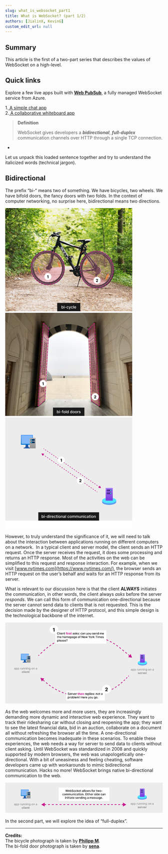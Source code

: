 ```yaml
---
slug: what_is_websocket_part1
title: What is WebSocket? (part 1/2)
authors: [JialinX, KevinG]
custom_edit_url: null
---
```


## **Summary**  
This article is the first of a two-part series that describes the values of WebSocket on a high-level.

## **Quick links**
Explore a few live apps built with __[Web PubSub](https://learn.microsoft.com/en-us/azure/azure-web-pubsub/overview)__, a fully managed WebSocket service from Azure.  

1.[ A simple chat app](https://azure.github.io/azure-webpubsub/demos/chat)   
2.[ A collaborative whiteboard app](https://azure.github.io/azure-webpubsub/demos/whiteboard)


> **Definition**
> 
> WebSocket gives developers a **_bidirectional_**, **_full-duplex_** communication channels over HTTP through a single TCP connection.  

-

Let us unpack this loaded sentence together and try to understand the italicized words (technical jargon). 

## **Bidirectional**
The prefix “bi-“ means two of something. We have bicycles, two wheels. We have bifold doors, the fancy doors with two folds. In the context of computer networking, no surprise here, bidirectional means two directions.

![Picture of a bicycle, bi-fold doors and bi-directional communication in computer networking](./bidirectional.jpg)

However, to truly understand the significance of it, we will need to talk about the interaction between applications running on different computers on a network.  In a typical client and server model, the client sends an HTTP request. Once the server receives the request, it does some processing and returns an HTTP response. Most of the activities on the web can be simplified to this request and response interaction. For example, when we visit [www.nytimes.com](https://www.nytimes.com/), the browser sends an HTTP request on the user’s behalf and waits for an HTTP response from its server.

What is relevant to our discussion here is that the client **ALWAYS** initiates the communication, in other words, the client always _asks_ before the server _responds_. We can call this form of communication one-directional because the server cannot send data to clients that is not requested. This is the decision made by the designer of HTTP protocol, and this simple design is the technological backbone of the internet. 

![Client makes request and server responds.](./http.jpg)

As the web welcomes more and more users, they are increasingly demanding more dynamic and interactive web experience. They want to track their ridesharing car without closing and reopening the app; they want to see the latest financial data, bid in an auction, collaborate on a document all without refreshing the browser all the time. A one-directional communication becomes inadequate in these scenarios. To enable these experiences, the web needs a way for server to send data to clients without client asking. Until WebSocket was standardized in 2008 and quickly supported by modern browsers, the web was unapologetically one-directional. With a bit of uneasiness and feeling cheating, software developers came up with workarounds to mimic bidirectional communication. Hacks no more! WebSocket brings native bi-directional communication to the web.

![WebSocket enables bi-directional communication](./websocket.jpg)

In the second part, we will explore the idea of “full-duplex”.

---
**Credits:**  
The bicycle photograph is taken by __[Philipp M](https://www.pexels.com/@luftschnitzel/)__.  
The bi-fold door photograph is taken by __[sena](https://www.pexels.com/@sena-124356903/)__.

